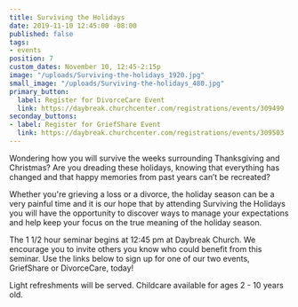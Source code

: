 ```yaml
---
title: Surviving the Holidays
date: 2019-11-10 12:45:00 -08:00
published: false
tags:
- events
position: 7
custom_dates: November 10, 12:45-2:15p
image: "/uploads/Surviving-the-holidays_1920.jpg"
small_image: "/uploads/Surviving-the-holidays_480.jpg"
primary_button:
  label: Register for DivorceCare Event
  link: https://daybreak.churchcenter.com/registrations/events/309499
seconday_buttons:
- label: Register for GriefShare Event
  link: https://daybreak.churchcenter.com/registrations/events/309503
---
```


Wondering how you will survive the weeks surrounding Thanksgiving and Christmas? Are you dreading these holidays, knowing that everything has changed and that happy memories from past years can’t be recreated?

Whether you're grieving a loss or a divorce, the holiday season can be a very painful time and it is our hope that by attending Surviving the Holidays you will have the opportunity to discover ways to manage your expectations and help keep your focus on the true meaning of the holiday season.

The 1 1/2 hour seminar begins at 12:45 pm at Daybreak Church. We encourage you to invite others you know who could benefit from this seminar. Use the links below to sign up for one of our two events, GriefShare or DivorceCare, today! 

Light refreshments will be served. Childcare available for ages 2 - 10 years old.